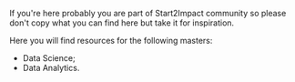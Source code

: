 If you're here probably you are part of Start2Impact community so please don't copy what you can find here but take it for inspiration.

Here you will find resources for the following masters:

- Data Science;
- Data Analytics.
